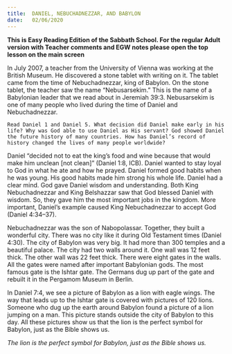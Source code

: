 ```yaml
---
title:  DANIEL, NEBUCHADNEZZAR, AND BABYLON
date:   02/06/2020
---
```


**This is Easy Reading Edition of the Sabbath School. For the regular Adult version with Teacher comments and EGW notes please open the top lesson on the main screen** 

In July 2007, a teacher from the University of Vienna was working at the British Museum. He discovered a stone tablet with writing on it. The tablet came from the time of Nebuchadnezzar, king of Babylon. On the stone tablet, the teacher saw the name “Nebusarsekim.” This is the name of a Babylonian leader that we read about in Jeremiah 39:3. Nebusarsekim is one of many people who lived during the time of Daniel and Nebuchadnezzar.

`Read Daniel 1 and Daniel 5. What decision did Daniel make early in his life? Why was God able to use Daniel as His servant? God showed Daniel the future history of many countries. How has Daniel’s record of history changed the lives of many people worldwide?`

Daniel “decided not to eat the king’s food and wine because that would make him unclean [not clean]” (Daniel 1:8, ICB). Daniel wanted to stay loyal to God in what he ate and how he prayed. Daniel formed good habits when he was young. His good habits made him strong his whole life. Daniel had a clear mind. God gave Daniel wisdom and understanding. Both King Nebuchadnezzar and King Belshazzar saw that God blessed Daniel with wisdom. So, they gave him the most important jobs in the kingdom. More important, Daniel’s example caused King Nebuchadnezzar to accept God (Daniel 4:34–37).

Nebuchadnezzar was the son of Nabopolassar. Together, they built a wonderful city. There was no city like it during Old Testament times (Daniel 4:30). The city of Babylon was very big. It had more than 300 temples and a beautiful palace. The city had two walls around it. One wall was 12 feet thick. The other wall was 22 feet thick. There were eight gates in the walls. All the gates were named after important Babylonian gods. The most famous gate is the Ishtar gate. The Germans dug up part of the gate and rebuilt it in the Pergamom Museum in Berlin.

In Daniel 7:4, we see a picture of Babylon as a lion with eagle wings. The way that leads up to the Ishtar gate is covered with pictures of 120 lions. Someone who dug up the earth around Babylon found a picture of a lion jumping on a man. This picture stands outside the city of Babylon to this day. All these pictures show us that the lion is the perfect symbol for Babylon, just as the Bible shows us.

_The lion is the perfect symbol for Babylon, just as the Bible shows us._
